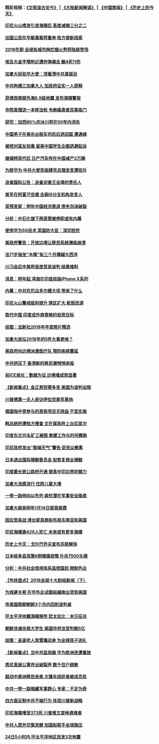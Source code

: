 #### 精彩视频：[《文昭谈古论今》](https://github.com/gfw-breaker/wenzhao/blob/master/README.md?t=12300931) | [《大陆新闻解读》](https://github.com/gfw-breaker/ntdtv-comedy/blob/master/README.md?t=12300931) | [《中国禁闻》](https://github.com/gfw-breaker/ntdtv-news/blob/master/README.md?t=12300931) | [《历史上的今天》](https://github.com/gfw-breaker/today-in-history/blob/master/README.md?t=12300931) 

#### [印尼火山喷发引发海啸后 高度减缩三分之二](../pages/nsc418/n10941435.md?t=12300931) 

#### [加国公民在华贩毒案将重审 检方提新线索](../pages/nsc418/n10940613.md?t=12300931) 

#### [2019在即 全球各城市绚烂烟火秀将陆续登场](../pages/nsc418/n10940465.md?t=12300931) 

#### [埃及大金字塔附近遭炸弹袭击 酿4死11伤](../pages/nsc418/n10940511.md?t=12300931) 

#### [加拿大前驻华大使：须看清中共真面目](../pages/nsc418/n10940389.md?t=12300931) 

#### [中共拘捕三加拿大人 加政府证实一人获释](../pages/nsc418/n10939393.md?t=12300931) 

#### [菲律宾南部外海6.9级地震 发布海啸警报](../pages/nsc418/n10939652.md?t=12300931) 

#### [寺院高僧送一本转法轮 令肺癌患者双喜临门](../pages/nsc418/n10937173.md?t=12300931) 

#### [研究：加西80%的冰川将在50年内消失](../pages/nsc418/n10939068.md?t=12300931) 

#### [中国男子在美杀出租车司机后逃回国 遭通缉](../pages/nsc418/n10939162.md?t=12300931) 

#### [被控对室友投毒 留美中国学生企图逃避起诉](../pages/nsc418/n10939143.md?t=12300931) 

#### [继福特现代后 日产汽车传在中国减产3万辆](../pages/nsc418/n10938892.md?t=12300931) 

#### [为挺华为 中共大使歪曲捷克总理发言遭驳斥](../pages/nsc418/n10938867.md?t=12300931) 

#### [追查国际公告：追查迫害王全璋的责任人](../pages/nsc418/n10937997.md?t=12300931) 

#### [美军在阿富汗空袭 击毙IS分支机构发言人](../pages/nsc418/n10937943.md?t=12300931) 

#### [英预言家：明年中国经济衰退 债务泡沫破裂](../pages/nsc418/n10937862.md?t=12300931) 

#### [分析：中石化旗下两高管被停职或有内幕](../pages/nsc418/n10936480.md?t=12300931) 

#### [使用华为5G技术 英国防大臣：深切担忧](../pages/nsc418/n10936847.md?t=12300931) 

#### [美政府警告：开放边境让移民系统濒临崩溃](../pages/nsc418/n10936858.md?t=12300931) 

#### [法71岁翁坐“木桶”拟三个月横越大西洋](../pages/nsc418/n10936510.md?t=12300931) 

#### [川习会后中美将首度贸易谈判 结果难料](../pages/nsc418/n10936366.md?t=12300931) 

#### [消息：明年起 鸿海在印度组装iPhone X系列](../pages/nsc418/n10936455.md?t=12300931) 

#### [内幕：中共在厄瓜多尔建大坝 带来了什么](../pages/nsc418/n10936259.md?t=12300931) 

#### [印尼火山警戒级别提升 禁区扩大 航班改道](../pages/nsc418/n10936243.md?t=12300931) 

#### [取代中国 印度成外商青睐的投资目标](../pages/nsc418/n10935215.md?t=12300931) 

#### [组图：法新社2018年年度照片精选](../pages/nsc418/n10935213.md?t=12300931) 

#### [加拿大政坛2018年的5件大事是啥？](../pages/nsc418/n10934199.md?t=12300931) 

#### [美政府向边境派遣医疗队 预防疾病蔓延](../pages/nsc418/n10934482.md?t=12300931) 

#### [中共挤压下 香港新的移民潮悄悄来临](../pages/nsc418/n10934111.md?t=12300931) 

#### [前ICE局长：数据为证 边境墙成效显著](../pages/nsc418/n10934433.md?t=12300931) 

#### [【新闻看点】金正恩狡猾多变 美国为谈判设限](../pages/nsc418/n10934183.md?t=12300931) 

#### [川普携第一夫人突访伊拉克美军基地](../pages/nsc418/n10934352.md?t=12300931) 

#### [俄国指中资参与的高铁项目无效益 不宜实施](../pages/nsc418/n10934141.md?t=12300931) 

#### [韩总统府遭检方搜查 文在寅政府上台后首次](../pages/nsc418/n10933090.md?t=12300931) 

#### [印度东北15名矿工被困 救援工作与时间赛跑](../pages/nsc418/n10933676.md?t=12300931) 

#### [印尼政府发出“极端天气”警告 促民众撤离](../pages/nsc418/n10933470.md?t=12300931) 

#### [日本退出国际捕鲸委员会 拟恢复商业捕鲸](../pages/nsc418/n10933334.md?t=12300931) 

#### [印度最长铁公路桥开通 提高中印边界防御力](../pages/nsc418/n10932809.md?t=12300931) 

#### [加拿大流感流行 住院儿童大增](../pages/nsc418/n10932744.md?t=12300931) 

#### [一带一路伸向以色列 美忧潜在军事安全隐患](../pages/nsc418/n10932712.md?t=12300931) 

#### [加拿大邮局明年1月14日提高邮费](../pages/nsc418/n10932741.md?t=12300931) 

#### [因应贸易战 港台家具商拟布局东南亚和美国](../pages/nsc418/n10932654.md?t=12300931) 

#### [印尼海啸逾420人死亡 未来或有更多海啸](../pages/nsc418/n10932350.md?t=12300931) 

#### [历史上今天：戈尔巴乔夫宣布苏联解体](../pages/nsc418/n10932195.md?t=12300931) 

#### [日本岐阜县现第6例猪瘟疫情 扑杀7500头猪](../pages/nsc418/n10931585.md?t=12300931) 

#### [分析：中共社会信用体系监控国民 限制外企](../pages/nsc418/n10928781.md?t=12300931) 

#### [【年终盘点】2018全球十大财经新闻（下）](../pages/nsc418/n10918551.md?t=12300931) 

#### [为规避关税 在华外企试图经越南出货到美国](../pages/nsc418/n10931698.md?t=12300931) 

#### [传美国限期朝鲜3个月内回到谈判桌](../pages/nsc418/n10931073.md?t=12300931) 

#### [环太平洋地震海啸频传 犹太拉比：末日征兆](../pages/nsc418/n10931369.md?t=12300931) 

#### [朝鲜涉虐杀美大学生 美国华府法官判赔5亿](../pages/nsc418/n10931032.md?t=12300931) 

#### [组图：圣诞老人驾雪橇动身 为全球孩子送礼](../pages/nsc418/n10930732.md?t=12300931) 

#### [【新闻看点】当中共监视器 华为欧洲连遭重挫](../pages/nsc418/n10930646.md?t=12300931) 

#### [悉尼高层公寓传出破裂声 数千住户疏散](../pages/nsc418/n10930665.md?t=12300931) 

#### [鼓动中美洲移民来美 大篷车组织者被成员批](../pages/nsc418/n10930604.md?t=12300931) 

#### [中共一带一路暗藏军事野心 专家：不足为奇](../pages/nsc418/n10930595.md?t=12300931) 

#### [四方面反制中共不端行为 体现川普新战略](../pages/nsc418/n10930171.md?t=12300931) 

#### [印尼海啸增至373死 川普推文哀悼遇难者](../pages/nsc418/n10929896.md?t=12300931) 

#### [中共人质外交案发酵 加国拟联手全球施压](../pages/nsc418/n10928999.md?t=12300931) 

#### [24日5小时内 环太平洋地区连发3次地震](../pages/nsc418/n10929109.md?t=12300931) 

